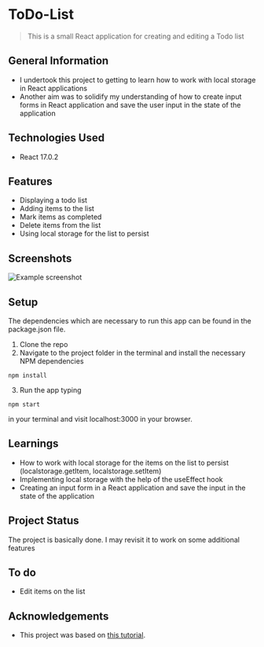 # ToDo-List
> This is a small React application for creating and editing a Todo list



## General Information
- I undertook this project to getting to learn how to work with local storage in React applications
- Another aim was to solidify my understanding of how to create input forms in React application and save the user input in the state of the application



## Technologies Used
- React 17.0.2



## Features
- Displaying a todo list
- Adding items to the list
- Mark items as completed
- Delete items from the list
- Using local storage for the list to persist



## Screenshots
![Example screenshot](https://i.ibb.co/GJz11qH/todolist-screenshot.jpg)



## Setup
The dependencies which are necessary to run this app can be found in the package.json file.

1. Clone the repo
2. Navigate to the project folder in the terminal and install the necessary NPM dependencies
```
npm install
```
3. Run the app typing
```
npm start
```
in your terminal and visit localhost:3000 in your browser.



## Learnings
- How to work with local storage for the items on the list to persist (localstorage.getItem, localstorage.setItem)
- Implementing local storage with the help of the useEffect hook
- Creating an input form in a React application and save the input in the state of the application



## Project Status
The project is basically done. I may revisit it to work on some additional features



## To do
- Edit items on the list



## Acknowledgements
- This project was based on [this tutorial](https://www.youtube.com/watch?v=pCA4qpQDZD8).




